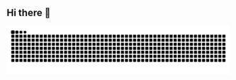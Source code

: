 ## Hi there 👋

<!--
**Yyzhang2000/Yyzhang2000** is a ✨ _special_ ✨ repository because its `README.md` (this file) appears on your GitHub profile.

Here are some ideas to get you started:

- 🔭 I’m currently working on ...
- 🌱 I’m currently learning ...
- 👯 I’m looking to collaborate on ...
- 🤔 I’m looking for help with ...
- 💬 Ask me about ...
- 📫 How to reach me: ...
- 😄 Pronouns: ...
- ⚡ Fun fact: ...
-->
<picture>
  <source media="(prefers-color-scheme: dark)" srcset="https://raw.githubusercontent.com/Yyzhang2000/Yyzhang2000/output/github-contribution-grid-snake-dark.svg">
  <source media="(prefers-color-scheme: light)" srcset="https://raw.githubusercontent.com/Yyzhang2000/Yyzhang2000/output/github-contribution-grid-snake.svg">
  <img alt="github contribution grid snake animation" src="https://raw.githubusercontent.com/Yyzhang2000/Yyzhang2000/output/github-contribution-grid-snake.svg">
</picture>
